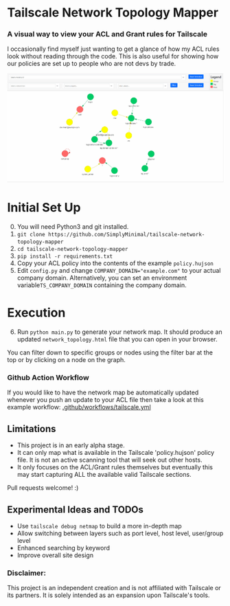# Tailscale Network Topology Mapper
### A visual way to view your ACL and Grant rules for Tailscale
I occasionally find myself just wanting to get a glance of how my ACL rules look without reading through the code. This is also useful for showing how our policies are set up to people who are not devs by trade.

![alt text](./images/Animation.gif)

# Initial Set Up
0. You will need Python3 and git installed.
1. `git clone https://github.com/SimplyMinimal/tailscale-network-topology-mapper`
2. `cd tailscale-network-topology-mapper`
3. `pip install -r requirements.txt`
4. Copy your ACL policy  into the contents of the example `policy.hujson` 
5. Edit `config.py` and change `COMPANY_DOMAIN="example.com"` to your actual company domain. Alternatively, you can set an environment variable`TS_COMPANY_DOMAIN` containing the company domain.

# Execution
6. Run `python main.py` to generate your network map. It should produce an updated `network_topology.html` file that you can open in your browser.

You can filter down to specific groups or nodes using the filter bar at the top or by clicking on a node on the graph.

### Github Action Workflow
If you would like to have the network map be automatically updated whenever you push an update to your ACL file then take a look at this example workflow:
[.github/workflows/tailscale.yml](https://github.com/SimplyMinimal/tailscale-network-topology-mapper/blob/main/.github/workflows/tailscale.yml)

## Limitations
* This project is in an early alpha stage.
* It can only map what is available in the Tailscale 'policy.hujson' policy file. It is not an active scanning tool that will seek out other hosts.
* It only focuses on the ACL/Grant rules themselves but eventually this may start capturing ALL the available valid Tailscale sections.

Pull requests welcome! :) 

## Experimental Ideas and TODOs
* Use `tailscale debug netmap` to build a more in-depth map
* Allow switching between layers such as port level, host level, user/group level
* Enhanced searching by keyword
* Improve overall site design

### Disclaimer:
This project is an independent creation and is not affiliated with Tailscale or its partners. It is solely intended as an expansion upon Tailscale's tools.
